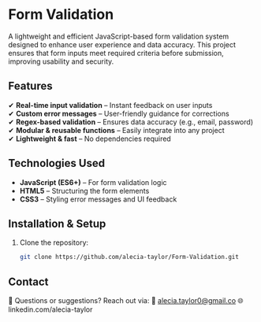 # Form Validation

A lightweight and efficient JavaScript-based form validation system designed to enhance user experience and data accuracy. This project ensures that form inputs meet required criteria before submission, improving usability and security.

## Features  
 ✔ **Real-time input validation** – Instant feedback on user inputs  
 ✔ **Custom error messages** – User-friendly guidance for corrections  
 ✔ **Regex-based validation** – Ensures data accuracy (e.g., email, password)  
 ✔ **Modular & reusable functions** – Easily integrate into any project  
 ✔ **Lightweight & fast** – No dependencies required  

## Technologies Used  
- **JavaScript (ES6+)** – For form validation logic  
- **HTML5** – Structuring the form elements  
- **CSS3** – Styling error messages and UI feedback  

## Installation & Setup  
1. Clone the repository:  
   ```sh
   git clone https://github.com/alecia-taylor/Form-Validation.git

##  Contact
💬 Questions or suggestions? Reach out via:
📧 alecia.taylor0@gmail.co
🌐 linkedin.com/alecia-taylor
